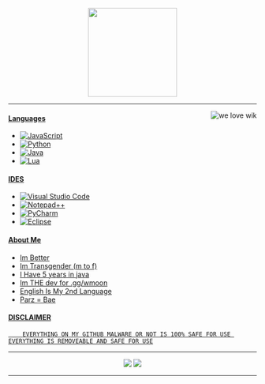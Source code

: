 <p align="center">
    <img height="180em" src="https://github-readme-stats.vercel.app/api?username=OTGEN&show_icons=true&include_all_commits=true&count_private=true"/>
</p>

---
<a href="https://youtube.com/@OTHGEnterprise"><img alt="we love wik" src="https://media2.giphy.com/media/cb9aF9tDyiRkYbz3BX/giphy.gif?cid=ecf05e47tv2do352rpa89f60g1h0eh8y9sy4h28yssawt36p&ep=v1_gifs_search&rid=giphy.gif&ct=g" align="right"/>
#### Languages
- ![JavaScript](https://img.shields.io/badge/javascript-%23323330.svg?style=for-the-badge&logo=javascript&logoColor=%23F7DF1E)
- ![Python](https://img.shields.io/badge/python-3670A0?style=for-the-badge&logo=python&logoColor=ffdd54)
- ![Java](https://img.shields.io/badge/java-%23ED8B00.svg?style=for-the-badge&logo=openjdk&logoColor=white)
- ![Lua](https://img.shields.io/badge/lua-%232C2D72.svg?style=for-the-badge&logo=lua&logoColor=white)
    
#### IDES
- ![Visual Studio Code](https://img.shields.io/badge/Visual%20Studio%20Code-0078d7.svg?style=for-the-badge&logo=visual-studio-code&logoColor=white)
- ![Notepad++](https://img.shields.io/badge/Notepad++-90E59A.svg?style=for-the-badge&logo=notepad%2b%2b&logoColor=black)
- ![PyCharm](https://img.shields.io/badge/pycharm-143?style=for-the-badge&logo=pycharm&logoColor=black&color=black&labelColor=green)
- ![Eclipse](https://img.shields.io/badge/Eclipse-FE7A16.svg?style=for-the-badge&logo=Eclipse&logoColor=white)

#### About Me
- Im Better
- Im Transgender (m to f)
- I Have 5 years in java
- Im THE dev for .gg/wmoon
- English Is My 2nd Language
- Parz = Bae
    
    
#### DISCLAIMER
    
        EVERYTHING ON MY GITHUB MALWARE OR NOT IS 100% SAFE FOR USE EVERYTHING IS REMOVEABLE AND SAFE FOR USE
    
---
<p align="center">
    <a href="https://discord.gg/wmoon"><img src="https://img.shields.io/badge/-wmoon-5d7dff?style=flat-square&logo=discord"/></a>
    <a href="https://youtube.com/@OTHGEnterprise"><img src="https://img.shields.io/badge/-OTHG-5d7dff?style=flat-square&logo=youtube"/></a>
</p>

---
